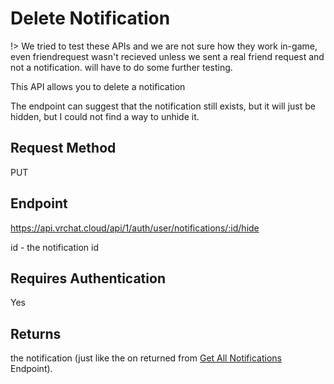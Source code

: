 # Delete Notification 

!> We tried to test these APIs and we are not sure how they work in-game, even friendrequest wasn't recieved unless we sent a real friend request and not a notification. will have to do some further testing.

This API allows you to delete a notification

The endpoint can suggest that the notification still exists, but it will just be hidden, but I could not find a way to unhide it.

## Request Method 
PUT

## Endpoint
https://api.vrchat.cloud/api/1/auth/user/notifications/:id/hide

id - the notification id

## Requires Authentication
Yes

## Returns 

the notification (just like the on returned from [Get All Notifications](NotificationAPI/GetAll.md) Endpoint).